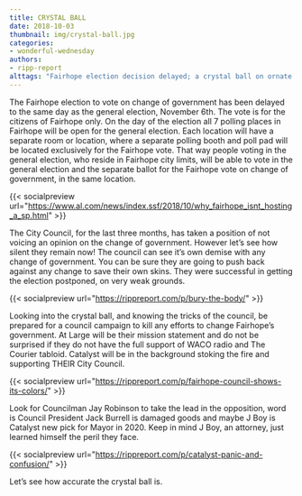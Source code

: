 ```yaml
---
title: CRYSTAL BALL
date: 2018-10-03
thumbnail: img/crystal-ball.jpg
categories:
- wonderful-wednesday
authors:
- ripp-report
alttags: "Fairhope election decision delayed; a crystal ball on ornate stand symbolizes the upcoming vote for change of government"
---
```

The Fairhope election to vote on change of government has been delayed to the same day as the general election, November 6th. The vote is for the citizens of Fairhope only. On the day of the election all 7 polling places in Fairhope will be open for the general election. Each location will have a separate room or location, where a separate polling booth and poll pad will be located exclusively for the Fairhope vote. That way people voting in the general election, who reside in Fairhope city limits, will be able to vote in the general election and the separate ballot for the Fairhope vote on change of government, in the same location.

{{< socialpreview url="https://www.al.com/news/index.ssf/2018/10/why_fairhope_isnt_hosting_a_sp.html" >}}

The City Council, for the last three months, has taken a position of not voicing an opinion on the change of government. However let’s see how silent they remain now! The council can see it’s own demise with any change of government. You can be sure they are going to push back against any change to save their own skins. They were successful in getting the election postponed, on very weak grounds.

{{< socialpreview url="https://rippreport.com/p/bury-the-body/" >}}

Looking into the crystal ball, and knowing the tricks of the council, be prepared for a council campaign to kill any efforts to change Fairhope’s government. At Large will be their mission statement and do not be surprised if they do not have the full support of WACO radio and The Courier tabloid. Catalyst will be in the background stoking the fire and supporting THEIR City Council.

{{< socialpreview url="https://rippreport.com/p/fairhope-council-shows-its-colors/" >}}

>
Look for Councilman Jay Robinson to take the lead in the opposition, word is Council President Jack Burrell is damaged goods and maybe J Boy is Catalyst new pick for Mayor in 2020. Keep in mind J Boy, an attorney, just learned himself the peril they face.

{{< socialpreview url="https://rippreport.com/p/catalyst-panic-and-confusion/" >}}

Let’s see how accurate the crystal ball is.
